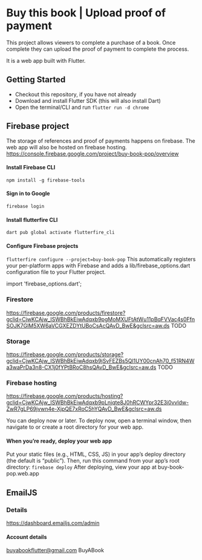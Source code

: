 # Buy this book | Upload proof of payment

This project allows viewers to complete a purchase of a book. 
Once complete they can upload the proof of payment to complete the process.

It is a web app built with Flutter.

## Getting Started

- Checkout this repository, if you have not already
- Download and install Flutter SDK (this will also install Dart)
- Open the terminal/CLI and run `flutter run -d chrome`

## Firebase project
The storage of references and proof of payments happens on firebase. The web app will also be hosted on firebase hosting.
https://console.firebase.google.com/project/buy-book-pop/overview

#### Install Firebase CLI
`npm install -g firebase-tools`
#### Sign in to Google
`firebase login`
#### Install flutterfire CLI
`dart pub global activate flutterfire_cli`
#### Configure Firebase projects
`flutterfire configure --project=buy-book-pop`
This automatically registers your per-platform apps with Firebase and adds a lib/firebase_options.dart configuration file to your Flutter project.

import 'firebase_options.dart';

### Firestore
https://firebase.google.com/products/firestore?gclid=CjwKCAjw_ISWBhBkEiwAdqxb9pgMoMXUFtAtWu11pBqFVVac4s0FfnSOJK7GlM5XW6aVCGXEZDYtUBoCsAcQAvD_BwE&gclsrc=aw.ds
TODO


### Storage
https://firebase.google.com/products/storage?gclid=CjwKCAjw_ISWBhBkEiwAdqxb9jSvFEZBs5Ql1UY00cnAh70_f51RN4Wa3waPrDa3n8-CX1j0fYPtBRoC8hsQAvD_BwE&gclsrc=aw.ds
TODO


### Firebase hosting
https://firebase.google.com/products/hosting?gclid=CjwKCAjw_ISWBhBkEiwAdqxb9pLnjqte8J0hRCWYpr32E3i0vvldw-ZwR7gLP69jvwn4e-XjpQE7xRoC5hYQAvD_BwE&gclsrc=aw.ds

You can deploy now or later. To deploy now, open a terminal window, then navigate to or create a root directory for your web app.

#### When you’re ready, deploy your web app
Put your static files (e.g., HTML, CSS, JS) in your app’s deploy directory (the default is “public”). Then, run this command from your app’s root directory:
`firebase deploy`
After deploying, view your app at buy-book-pop.web.app

## EmailJS
### Details
https://dashboard.emailjs.com/admin

#### Account details
buyabookflutter@gmail.com
BuyABook